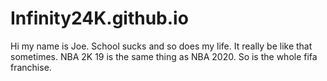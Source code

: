 # Infinity24K.github.io
Hi my name is Joe. School sucks and so does my life. It really be like that sometimes. NBA 2K 19 is the same thing as NBA 2020. So is the whole fifa franchise.

